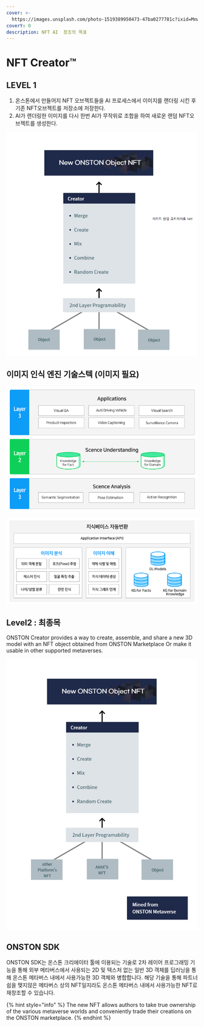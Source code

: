 ```yaml
---
cover: >-
  https://images.unsplash.com/photo-1519389950473-47ba0277781c?ixid=MnwxMjA3fDB8MHxwaG90by1wYWdlfHx8fGVufDB8fHx8&ixlib=rb-1.2.1&auto=format&fit=crop&w=2970&q=80
coverY: 0
description: NFT AI  창조의 목표
---
```


# NFT Creator™

## LEVEL 1

1. 온스톤에서 만들어지 NFT 오브젝트들을 AI 프로세스에서 이미지를 랜더링 시킨 후 기존 NFT오브젝트를 저장소에 저장한다.
2. AI가 랜더링한 이미지를 다시 한번 AI가 무작위로 조합을 하여 새로운 랜덤 NFT오브젝트를 생성한다.

&#x20;    &#x20;

![](<../.gitbook/assets/image (8) (1) (1).png>)



## 이미지 인식 엔진 기술스텍 (이미지 필요)



![](<../.gitbook/assets/image (9).png>)

![](<../.gitbook/assets/image (8) (1).png>)

## Level2 : 최종목&#x20;

ONSTON Creator provides a way to create, assemble, and share a new 3D model with an NFT object obtained from ONSTON Marketplace Or make it usable in other supported metaverses.

![](<../.gitbook/assets/image (4) (1).png>)

## ONSTON SDK

ONSTON SDK는 온스톤 크리에이터 툴에 이용되는 기술로 2차 레이어 프로그래밍 기능을 통해 외부 메타버스에서 사용되는 2D 및 텍스처 없는 일반 3D 객체를 딥러닝을 통해 온스톤 메타버스 내에서 사용가능한 3D 객체와 병합합니다. 해당 기술을 통해 파트너쉽을 맺지않은 메타버스 상의 NFT일지라도 온스톤 메타버스 내에서 사용가능한 NFT로 재창조할 수 있습니다.

{% hint style="info" %}
The new NFT allows authors to take true ownership of the various metaverse worlds and conveniently trade their creations on the ONSTON marketplace.
{% endhint %}
